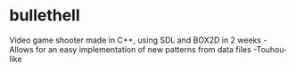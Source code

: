 # bullethell
Video game shooter made in C++, using SDL and BOX2D in 2 weeks 
-Allows for an easy implementation of new patterns from data files
-Touhou-like
